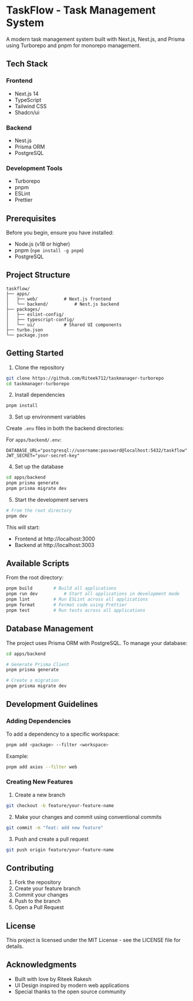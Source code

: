 # TaskFlow - Task Management System

A modern task management system built with Next.js, Nest.js, and Prisma using Turborepo and pnpm for monorepo management.

## Tech Stack

### Frontend
- Next.js 14
- TypeScript
- Tailwind CSS
- Shadcn/ui

### Backend
- Nest.js
- Prisma ORM
- PostgreSQL

### Development Tools
- Turborepo
- pnpm
- ESLint
- Prettier

## Prerequisites

Before you begin, ensure you have installed:
- Node.js (v18 or higher)
- pnpm (`npm install -g pnpm`)
- PostgreSQL

## Project Structure

```
taskflow/
├── apps/
│   ├── web/          # Next.js frontend
│   └── backend/          # Nest.js backend
├── packages/
│   ├── eslint-config/
│   ├── typescript-config/
│   └── ui/           # Shared UI components
├── turbo.json
└── package.json
```

## Getting Started

1. Clone the repository
```bash
git clone https://github.com/Riteek712/taskmanager-turborepo
cd taskmanager-turborepo
```

2. Install dependencies
```bash
pnpm install
```

3. Set up environment variables

Create `.env` files in both the backend directories:


For `apps/backend/.env`:
```env
DATABASE_URL="postgresql://username:password@localhost:5432/taskflow"
JWT_SECRET="your-secret-key"
```

4. Set up the database
```bash
cd apps/backend
pnpm prisma generate
pnpm prisma migrate dev
```

5. Start the development servers
```bash
# From the root directory
pnpm dev
```

This will start:
- Frontend at http://localhost:3000
- Backend at http://localhost:3003

## Available Scripts

From the root directory:

```bash
pnpm build        # Build all applications
pnpm run dev          # Start all applications in development mode
pnpm lint         # Run ESLint across all applications
pnpm format       # Format code using Prettier
pnpm test         # Run tests across all applications
```

## Database Management

The project uses Prisma ORM with PostgreSQL. To manage your database:

```bash
cd apps/backend

# Generate Prisma Client
pnpm prisma generate

# Create a migration
pnpm prisma migrate dev


```

## Development Guidelines

### Adding Dependencies

To add a dependency to a specific workspace:
```bash
pnpm add <package> --filter <workspace>
```

Example:
```bash
pnpm add axios --filter web
```

### Creating New Features

1. Create a new branch
```bash
git checkout -b feature/your-feature-name
```

2. Make your changes and commit using conventional commits
```bash
git commit -m "feat: add new feature"
```

3. Push and create a pull request
```bash
git push origin feature/your-feature-name
```



## Contributing

1. Fork the repository
2. Create your feature branch
3. Commit your changes
4. Push to the branch
5. Open a Pull Request

## License

This project is licensed under the MIT License - see the LICENSE file for details.

## Acknowledgments

- Built with love by Riteek Rakesh
- UI Design inspired by modern web applications
- Special thanks to the open source community

